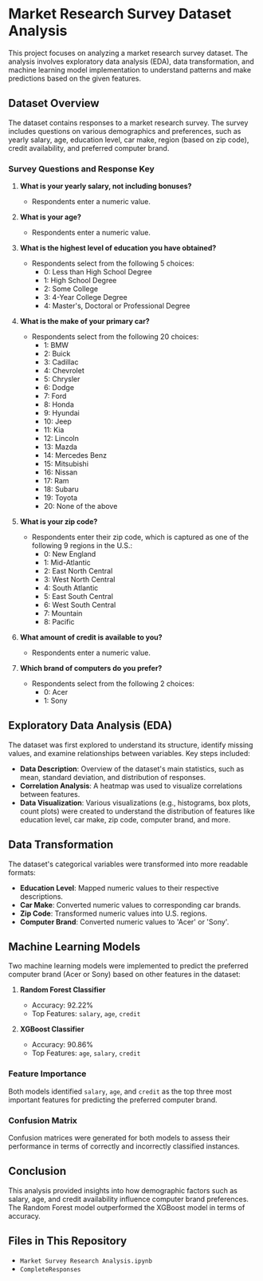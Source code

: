 # Market Research Survey Dataset Analysis

This project focuses on analyzing a market research survey dataset. The analysis involves exploratory data analysis (EDA), data transformation, and machine learning model implementation to understand patterns and make predictions based on the given features.

## Dataset Overview

The dataset contains responses to a market research survey. The survey includes questions on various demographics and preferences, such as yearly salary, age, education level, car make, region (based on zip code), credit availability, and preferred computer brand.

### Survey Questions and Response Key

1. **What is your yearly salary, not including bonuses?**
   - Respondents enter a numeric value.
   
2. **What is your age?**
   - Respondents enter a numeric value.
   
3. **What is the highest level of education you have obtained?**
   - Respondents select from the following 5 choices:
     - 0: Less than High School Degree
     - 1: High School Degree
     - 2: Some College
     - 3: 4-Year College Degree
     - 4: Master's, Doctoral or Professional Degree
     
4. **What is the make of your primary car?**
   - Respondents select from the following 20 choices:
     - 1: BMW
     - 2: Buick
     - 3: Cadillac
     - 4: Chevrolet
     - 5: Chrysler
     - 6: Dodge
     - 7: Ford
     - 8: Honda
     - 9: Hyundai
     - 10: Jeep
     - 11: Kia
     - 12: Lincoln
     - 13: Mazda
     - 14: Mercedes Benz
     - 15: Mitsubishi
     - 16: Nissan
     - 17: Ram
     - 18: Subaru
     - 19: Toyota
     - 20: None of the above

5. **What is your zip code?**
   - Respondents enter their zip code, which is captured as one of the following 9 regions in the U.S.:
     - 0: New England
     - 1: Mid-Atlantic
     - 2: East North Central
     - 3: West North Central
     - 4: South Atlantic
     - 5: East South Central
     - 6: West South Central
     - 7: Mountain
     - 8: Pacific

6. **What amount of credit is available to you?**
   - Respondents enter a numeric value.
   
7. **Which brand of computers do you prefer?**
   - Respondents select from the following 2 choices:
     - 0: Acer
     - 1: Sony

## Exploratory Data Analysis (EDA)

The dataset was first explored to understand its structure, identify missing values, and examine relationships between variables. Key steps included:

- **Data Description**: Overview of the dataset's main statistics, such as mean, standard deviation, and distribution of responses.
- **Correlation Analysis**: A heatmap was used to visualize correlations between features.
- **Data Visualization**: Various visualizations (e.g., histograms, box plots, count plots) were created to understand the distribution of features like education level, car make, zip code, computer brand, and more.

## Data Transformation

The dataset's categorical variables were transformed into more readable formats:

- **Education Level**: Mapped numeric values to their respective descriptions.
- **Car Make**: Converted numeric values to corresponding car brands.
- **Zip Code**: Transformed numeric values into U.S. regions.
- **Computer Brand**: Converted numeric values to 'Acer' or 'Sony'.

## Machine Learning Models

Two machine learning models were implemented to predict the preferred computer brand (Acer or Sony) based on other features in the dataset:

1. **Random Forest Classifier**
   - Accuracy: 92.22%
   - Top Features: `salary`, `age`, `credit`

2. **XGBoost Classifier**
   - Accuracy: 90.86%
   - Top Features: `age`, `salary`, `credit`

### Feature Importance

Both models identified `salary`, `age`, and `credit` as the top three most important features for predicting the preferred computer brand.

### Confusion Matrix

Confusion matrices were generated for both models to assess their performance in terms of correctly and incorrectly classified instances.

## Conclusion

This analysis provided insights into how demographic factors such as salary, age, and credit availability influence computer brand preferences. The Random Forest model outperformed the XGBoost model in terms of accuracy.

## Files in This Repository
- `Market Survey Research Analysis.ipynb`
- `CompleteResponses`
